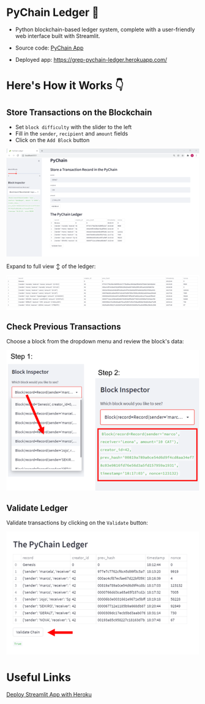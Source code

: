 # PyChain Ledger 🔗

- Python blockchain-based ledger system, complete with a user-friendly web interface built with Streamlit.

- Source code: [PyChain App](pychain.py)

- Deployed app: https://grep-pychain-ledger.herokuapp.com/

# Here's How it Works 👇

## Store Transactions on the Blockchain

- Set `block difficulty` with the slider to the left
- Fill in the `sender`, `recipient` and `amount` fields
- Click on the `Add Block` button

![new-block](Images/new_transaction.png)

Expand to full view ↕ of the ledger:

![full-view](Images/full_ledger.png)

## Check Previous Transactions

Choose a block from the dropdown menu and review the block's data:

![choose-transaction](Images/check_transact.png)

## Validate Ledger

Validate transactions by clicking on the `Validate` button:

![validate](Images/validate_chain.png)


# Useful Links

[Deploy Streamlit App with Heroku](https://towardsdatascience.com/a-quick-tutorial-on-how-to-deploy-your-streamlit-app-to-heroku-874e1250dadd)
